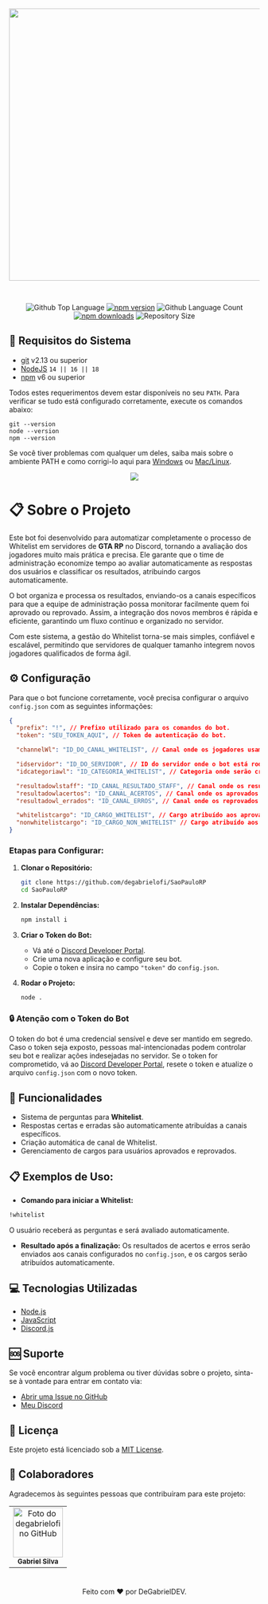 <div align="center">
  <br />
  <p>
    <a href="https://discord.js.org"><img src="https://i.imgur.com/EXXpFP5.png" width="546"  /></a>
  </p>
  <br />
  <p>
    <img alt="Github Top Language" src="https://img.shields.io/github/languages/top/seuprojeto/SaoPauloRP?color=blueviolet">
    <a href="https://www.npmjs.com/package/discord.js"><img src="https://img.shields.io/npm/v/discord.js.svg?maxAge=3600" alt="npm version" /></a>
    <img alt="Github Language Count" src="https://img.shields.io/github/languages/count/seuprojeto/SaoPauloRP?color=blueviolet">
    <a href="https://www.npmjs.com/package/discord.js"><img src="https://img.shields.io/npm/dt/discord.js.svg?maxAge=3600" alt="npm downloads" /></a>
    <img alt="Repository Size" src="https://img.shields.io/github/repo-size/seuprojeto/SaoPauloRP?color=blueviolet">
  </p>
</div>

## 📌 Requisitos do Sistema

- [git](https://git-scm.com/) v2.13 ou superior
- [NodeJS](https://nodejs.org/en) `14 || 16 || 18`
- [npm](https://www.npmjs.com/) v6 ou superior

Todos estes requerimentos devem estar disponíveis no seu `PATH`. Para verificar se tudo está configurado corretamente, execute os comandos abaixo:

```shell
git --version
node --version
npm --version
```

Se você tiver problemas com qualquer um deles, saiba mais sobre o ambiente PATH e como corrigi-lo aqui para [Windows](https://www.howtogeek.com/118594/how-to-edit-your-system-path-for-easy-command-line-access/) ou
[Mac/Linux](https://stackoverflow.com/questions/24306398/how-to-add-mongo-commands-to-path-on-mac-osx/24322978#24322978).

<div align="center">
<img src="https://i.imgur.com/P4me3Tn.png"/>
</div>

# :clipboard: Sobre o Projeto

Este bot foi desenvolvido para automatizar completamente o processo de Whitelist em servidores de **GTA RP** no Discord, tornando a avaliação dos jogadores muito mais prática e precisa. Ele garante que o time de administração economize tempo ao avaliar automaticamente as respostas dos usuários e classificar os resultados, atribuindo cargos automaticamente.

O bot organiza e processa os resultados, enviando-os a canais específicos para que a equipe de administração possa monitorar facilmente quem foi aprovado ou reprovado. Assim, a integração dos novos membros é rápida e eficiente, garantindo um fluxo contínuo e organizado no servidor.

Com este sistema, a gestão do Whitelist torna-se mais simples, confiável e escalável, permitindo que servidores de qualquer tamanho integrem novos jogadores qualificados de forma ágil.

## ⚙️ Configuração

Para que o bot funcione corretamente, você precisa configurar o arquivo `config.json` com as seguintes informações:

```json
{
  "prefix": "!", // Prefixo utilizado para os comandos do bot.
  "token": "SEU_TOKEN_AQUI", // Token de autenticação do bot.

  "channelWl": "ID_DO_CANAL_WHITELIST", // Canal onde os jogadores usam o comando !whitelist.

  "idservidor": "ID_DO_SERVIDOR", // ID do servidor onde o bot está rodando.
  "idcategoriawl": "ID_CATEGORIA_WHITELIST", // Categoria onde serão criados os canais para whitelist.

  "resultadowlstaff": "ID_CANAL_RESULTADO_STAFF", // Canal onde os resultados serão enviados para a equipe de staff.
  "resultadowlacertos": "ID_CANAL_ACERTOS", // Canal onde os aprovados na whitelist serão mostrados.
  "resultadowl_errados": "ID_CANAL_ERROS", // Canal onde os reprovados na whitelist serão exibidos.

  "whitelistcargo": "ID_CARGO_WHITELIST", // Cargo atribuído aos aprovados.
  "nonwhitelistcargo": "ID_CARGO_NON_WHITELIST" // Cargo atribuído aos reprovados.
}
```

### Etapas para Configurar:

1. **Clonar o Repositório:**

   ```bash
   git clone https://github.com/degabrielofi/SaoPauloRP
   cd SaoPauloRP
   ```

2. **Instalar Dependências:**

   ```bash
   npm install i
   ```

3. **Criar o Token do Bot:**

   - Vá até o [Discord Developer Portal](https://discord.com/developers/applications).
   - Crie uma nova aplicação e configure seu bot.
   - Copie o token e insira no campo `"token"` do `config.json`.

4. **Rodar o Projeto:**
   ```bash
   node .
   ```

### 🔒 Atenção com o Token do Bot

O token do bot é uma credencial sensível e deve ser mantido em segredo. Caso o token seja exposto, pessoas mal-intencionadas podem controlar seu bot e realizar ações indesejadas no servidor. Se o token for comprometido, vá ao [Discord Developer Portal](https://discord.com/developers/applications), resete o token e atualize o arquivo `config.json` com o novo token.

## 🚀 Funcionalidades

- Sistema de perguntas para **Whitelist**.
- Respostas certas e erradas são automaticamente atribuídas a canais específicos.
- Criação automática de canal de Whitelist.
- Gerenciamento de cargos para usuários aprovados e reprovados.

## 📋 Exemplos de Uso:

- **Comando para iniciar a Whitelist:**

```bash
!whitelist
```

O usuário receberá as perguntas e será avaliado automaticamente.

- **Resultado após a finalização:**
  Os resultados de acertos e erros serão enviados aos canais configurados no `config.json`, e os cargos serão atribuídos automaticamente.

## :computer: Tecnologias Utilizadas

- [Node.js](https://nodejs.org/en/)
- [JavaScript](https://www.javascript.com/)
- [Discord.js](https://discord.js.org/)

## 🆘 Suporte

Se você encontrar algum problema ou tiver dúvidas sobre o projeto, sinta-se à vontade para entrar em contato via:

- [Abrir uma Issue no GitHub](https://github.com/degabrielofi/SaoPauloRP/issues)
- [Meu Discord](https://discord.com/invite/fTWzcm75VD)

## 📝 Licença

Este projeto está licenciado sob a [MIT License](https://opensource.org/licenses/MIT).

## 🤝 Colaboradores

Agradecemos às seguintes pessoas que contribuíram para este projeto:

<table>
  <tr>
    <td align="center">
      <a href="#" title="defina o titulo do link">
        <img src="https://avatars.githubusercontent.com/u/92073289?v=4" width="100px;" alt="Foto do degabrielofi no GitHub"/><br>
        <sub>
          <b>Gabriel Silva</b>
        </sub>
      </a>
    </td>
  </tr>
</table>

#

<div align="center">
Feito com ❤️ por DeGabrielDEV.
</div>
